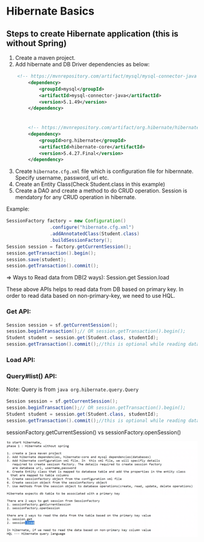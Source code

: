 # Hibernate Basics


## Steps to create Hibernate application (this is without Spring)

1. Create a maven project.
2. Add hibernate and DB Driver dependencies as below:

```xml
	<!-- https://mvnrepository.com/artifact/mysql/mysql-connector-java -->
		<dependency>
			<groupId>mysql</groupId>
			<artifactId>mysql-connector-java</artifactId>
			<version>5.1.49</version>
		</dependency>


		<!-- https://mvnrepository.com/artifact/org.hibernate/hibernate-core -->
		<dependency>
			<groupId>org.hibernate</groupId>
			<artifactId>hibernate-core</artifactId>
			<version>5.4.27.Final</version>
		</dependency>
```
3. Create ``hibernate.cfg.xml`` file which is configuration file for hibernnate. Specify username, password, url etc.
4. Create an Entity Class(Check Student.class in this example)
5. Create a DAO and create a method to do CRUD operation. Session is mendatory for any CRUD operation in hibernate.

Example:
```java
SessionFactory factory = new Configuration()
				.configure("hibernate.cfg.xml")
				.addAnnotatedClass(Student.class)
				.buildSessionFactory();
Session session = factory.getCurrentSession();
session.getTransaction().begin();
session.save(student);
session.getTransaction().commit();
```
=> Ways to Read data from DB(2 ways):
Session.get
Session.load

These above APIs helps to read data from DB based on primary key. In order to read data based on non-primary-key, we need to use HQL.


### Get API:

```java
Session session = sf.getCurrentSession();
session.beginTransaction();// OR session.getTransaction().begin();
Student student = session.get(Student.class, studentId);
session.getTransaction().commit();//this is optional while reading data from DB
```

### Load API:


### Query#list() API:
Note: Query is from ``java org.hibernate.query.Query ``

```java
Session session = sf.getCurrentSession();
session.beginTransaction();// OR session.getTransaction().begin();
Student student = session.get(Student.class, studentId);
session.getTransaction().commit();//this is optional while reading data from DB
```

sessionFactory.getCurrentSession()
vs
sessionFactory.openSession()




![Alt text](./steps-adn-details.png "Title")